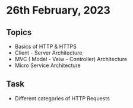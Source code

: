 # 26th February, 2023

## Topics
- Basics of HTTP & HTTPS
- Client - Server Architecture
- MVC ( Model - Veiw - Controller) Architecture
- Micro Service Architecture

## Task
- Different categories of HTTP Requests
